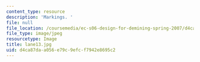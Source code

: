 ```yaml
---
content_type: resource
description: 'Markings. '
file: null
file_location: /coursemedia/ec-s06-design-for-demining-spring-2007/d4ca87daa056e79c9efcf7942e8695c2_lane13.jpg
file_type: image/jpeg
resourcetype: Image
title: lane13.jpg
uid: d4ca87da-a056-e79c-9efc-f7942e8695c2
---
```


